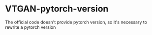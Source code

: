 # VTGAN-pytorch-version
The official code doesn't provide pytorch version, so it's necessary to rewrite a pytorch version
